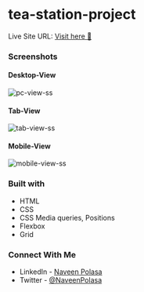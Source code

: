 # tea-station-project

Live Site URL: [Visit here 🚀 ](https://tea-station-ts.netlify.app/)

### Screenshots

#### Desktop-View

![pc-view-ss](https://user-images.githubusercontent.com/91241718/209305228-4c1bdce0-0669-45a0-9d4b-71bd9b4e77f2.jpg)

#### Tab-View

![tab-view-ss](https://user-images.githubusercontent.com/91241718/209305213-13b5e2c0-73c2-42c6-9db8-3bf69b187611.jpg)

#### Mobile-View

![mobile-view-ss](https://user-images.githubusercontent.com/91241718/209305192-ddc08d47-ce7e-4aa5-bbfa-9c210d09fbb5.jpg)

### Built with

- HTML
- CSS
- CSS Media queries, Positions
- Flexbox
- Grid

### Connect With Me

- LinkedIn - [Naveen Polasa](https://www.linkedin.com/in/naveen-polasa/)
- Twitter - [@NaveenPolasa](https://twitter.com/NaveenPolasa)
